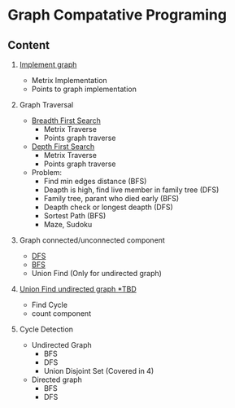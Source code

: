 # Graph Compatative Programing

## Content

1. [Implement graph](ImplementGraph_1.java)
    - Metrix Implementation
    - Points to graph implementation

2. Graph Traversal
    - [Breadth First Search](Traverse_BFS_2.java)
        - Metrix Traverse
        - Points graph traverse
    - [Depth First Search](Traverse_DFS_3.java)
        - Metrix Traverse
        - Points graph traverse
    - Problem:
        - Find min edges distance (BFS)
        - Deapth is high, find live member in family tree (DFS)
        - Family tree, parant who died early (BFS)
        - Deapth check or longest deapth (DFS)
        - Sortest Path (BFS)
        - Maze, Sudoku

3. Graph connected/unconnected component
    - [DFS](ConnectedGraph_3.java)
    - [BFS](ConnectedGraph_3.java)
    - Union Find (Only for undirected graph)

4. [Union Find undirected graph *TBD](UnionFind_4.java)
    - Find Cycle
    - count component

5. Cycle Detection
    - Undirected Graph
        - BFS
        - DFS
        - Union Disjoint Set (Covered in 4)
    - Directed graph
        - BFS
        - DFS
